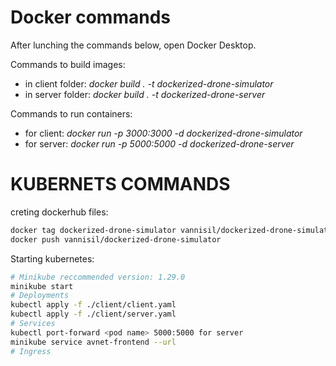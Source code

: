 # Docker commands
After lunching the commands below, open Docker Desktop.

Commands to build images:

- in client folder:  _docker build . -t dockerized-drone-simulator_
- in server folder:  _docker build . -t dockerized-drone-server_

Commands to run containers:
- for client:  _docker run -p 3000:3000 -d dockerized-drone-simulator_
- for server:  _docker run -p 5000:5000 -d dockerized-drone-server_


# KUBERNETS COMMANDS

creting dockerhub files:
```sh
docker tag dockerized-drone-simulator vannisil/dockerized-drone-simulator
docker push vannisil/dockerized-drone-simulator
```

Starting kubernetes:
```sh
# Minikube reccommended version: 1.29.0
minikube start
# Deployments
kubectl apply -f ./client/client.yaml
kubectl apply -f ./client/server.yaml
# Services
kubectl port-forward <pod name> 5000:5000 for server
minikube service avnet-frontend --url
# Ingress
```